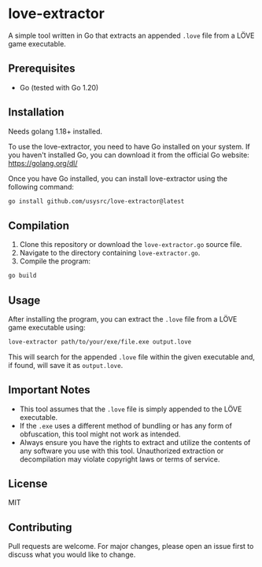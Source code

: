 # love-extractor

A simple tool written in Go that extracts an appended `.love` file from a LÖVE game executable.

## Prerequisites

- Go (tested with Go 1.20)

## Installation

Needs golang 1.18+ installed. 

To use the love-extractor, you need to have Go installed on your system. If you haven't installed Go, you can download it from the official Go website: https://golang.org/dl/

Once you have Go installed, you can install love-extractor using the following command:

```bash
go install github.com/usysrc/love-extractor@latest
```

## Compilation

1. Clone this repository or download the `love-extractor.go` source file.
2. Navigate to the directory containing `love-extractor.go`.
3. Compile the program:
```bash
go build
```

## Usage

After installing the program, you can extract the `.love` file from a LÖVE game executable using:

```bash
love-extractor path/to/your/exe/file.exe output.love
```

This will search for the appended `.love` file within the given executable and, if found, will save it as `output.love`.

## Important Notes

- This tool assumes that the `.love` file is simply appended to the LÖVE executable.
- If the `.exe` uses a different method of bundling or has any form of obfuscation, this tool might not work as intended.
- Always ensure you have the rights to extract and utilize the contents of any software you use with this tool. Unauthorized extraction or decompilation may violate copyright laws or terms of service.

## License

MIT 

## Contributing

Pull requests are welcome. For major changes, please open an issue first to discuss what you would like to change.


